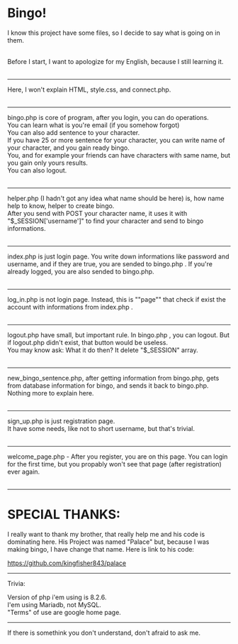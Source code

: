 # Bingo! <br>
I know this project have some files, so I decide to say what is going on in them. <br>
<br> 

Before I start, I want to apologize for my English, because I still learning it. <br>
<br> <hr>

<!--WHAT NOT EXPLAINED-->

Here, I won't explain HTML, style.css, and connect.php. <br>
<br> <hr>

<!--bingo.php-->

bingo.php is core of program, after you login, you can do operations. <br> 
You can learn what is you're email (if you somehow forgot) <br>
You can also add sentence to your character. <br>
If you have 25 or more sentence for your character, you can write name of your character, and you gain ready bingo. <br>
You, and for example your friends can have characters with same name, but you gain only yours results. <br>
You can also logout. <br>
<br> <hr>

<!--helper.php-->

helper.php (I hadn't got any idea what name should be here) is, how name help to know, helper to create bingo. <br>
After you send with POST your character name, it uses it with "$_SESSION['username']" to find your character and send to bingo informations. <br>
<br> <hr>

<!--index.php-->

index.php is just login page. You write down informations like password and username, and if they are true, you are sended to bingo.php . If you're already logged, you are also sended to bingo.php. <br> 
<br> <hr>

<!--log_in.php-->

log_in.php is not login page. Instead, this is ""page"" that check if exist the account with informations from index.php . <br>
<br> <hr>

<!--logout.php-->

logout.php have small, but important rule. In bingo.php , you can logout. But if logout.php didn't exist, that button would be useless. <br>
You may know ask: What it do then? It delete "$_SESSION" array. <br>
<br> <hr>

<!--new_bingo_sentence.php-->

new_bingo_sentence.php, after getting information from bingo.php, gets from database information for bingo, and sends it back to bingo.php. Nothing more to explain here. <br>
<br> <hr>

<!--sign_up.php-->

sign_up.php is just registration page. <br>
It have some needs, like not to short username, but that's trivial. 
<br> <br> <hr>

<!--welcome_page.php-->

welcome_page.php - After you register, you are on this page. You can login for the first time, but you propably won't see that page (after registration) ever again. <br>
<br> <hr>

# SPECIAL THANKS:

I really want to thank my brother, that really help me and his code is dominating here. His Project was named "Palace" but, because I was making bingo, I have change that name. Here is link to his code:

https://github.com/kingfisher843/palace
<br> <hr>
Trivia:<br>

Version of php i'em using is 8.2.6. <br>
I'em using Mariadb, not MySQL. <br>
"Terms" of use are google home page. <br>
<hr>

If there is somethink you don't understand, don't afraid to ask me.

